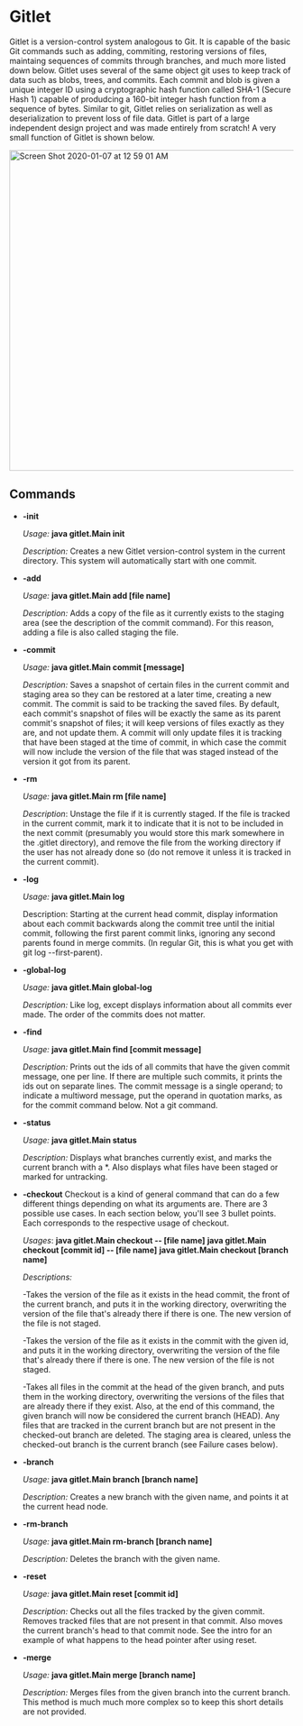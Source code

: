 # Gitlet

Gitlet is a version-control system analogous to Git. It is capable of the basic Git commands such as adding, commiting, restoring versions of files, maintaing sequences of commits through branches, and much more listed down below.
Gitlet uses several of the same object git uses to keep track of data such as blobs, trees, and commits. Each commit and blob 
is given a unique integer ID using a cryptographic hash function called SHA-1 (Secure Hash 1) capable of produdcing a 160-bit 
integer hash function from a sequence of bytes. Similar to git, Gitlet relies on serialization as well as deserialization to prevent loss of file data. Gitlet is part of a large independent design project and was made entirely from scratch! A very small function of Gitlet is shown below.

<img width="569" alt="Screen Shot 2020-01-07 at 12 59 01 AM" src="https://user-images.githubusercontent.com/47373165/71882269-fb9ae600-30e8-11ea-8063-f84349684aa8.png">

## Commands 
* **-init**

  *Usage:* **java gitlet.Main init**

  *Description:* Creates a new Gitlet version-control system in the current directory. This system will automatically start with one commit.

* **-add**

  *Usage:* **java gitlet.Main add [file name]**

  *Description:* Adds a copy of the file as it currently exists to the staging area (see the description of the commit command). For this reason, adding a file is also called staging the file. 

* **-commit**

  *Usage:* **java gitlet.Main commit [message]**

  *Description:* Saves a snapshot of certain files in the current commit and staging area so they can be restored at a later time, creating a new commit. The commit is said to be tracking the saved files. By default, each commit's snapshot of files will be exactly the same as its parent commit's snapshot of files; it will keep versions of files exactly as they are, and not update them. A commit will only update files it is tracking that have been staged at the time of commit, in which case the commit will now include the version of the file that was staged instead of the version it got from its parent. 

* **-rm**

  *Usage:* **java gitlet.Main rm [file name]**

  *Description*: Unstage the file if it is currently staged. If the file is tracked in the current commit, mark it to indicate that it is not to be included in the next commit (presumably you would store this mark somewhere in the .gitlet directory), and remove the file from the working directory if the user has not already done so (do not remove it unless it is tracked in the current commit).

* **-log**

  *Usage:* **java gitlet.Main log**

  Description: Starting at the current head commit, display information about each commit backwards along the commit tree until the initial commit, following the first parent commit links, ignoring any second parents found in merge commits. (In regular Git, this is what you get with git log --first-parent). 

* **-global-log**

  *Usage:* **java gitlet.Main global-log**

  *Description:* Like log, except displays information about all commits ever made. The order of the commits does not matter.

* **-find**

  *Usage:* **java gitlet.Main find [commit message]**

  *Description:* Prints out the ids of all commits that have the given commit message, one per line. If there are multiple such commits, it prints the ids out on separate lines. The commit message is a single operand; to indicate a multiword message, put the operand in quotation marks, as for the commit command below. Not a git command.

* **-status**

  *Usage:* **java gitlet.Main status**

  *Description:* Displays what branches currently exist, and marks the current branch with a *. Also displays what files have been staged or marked for untracking. 


* **-checkout**
  Checkout is a kind of general command that can do a few different things depending on what its arguments are. There are 3     possible use cases. In each section below, you'll see 3 bullet points. Each corresponds to the respective usage of checkout.

  *Usages*:
  **java gitlet.Main checkout -- [file name]**
  **java gitlet.Main checkout [commit id] -- [file name]**
  **java gitlet.Main checkout [branch name]**

  *Descriptions:*

   -Takes the version of the file as it exists in the head commit, the front of the current branch, and puts it in the         working directory, overwriting the version of the file that's already there if there is one. The new version of the file is   not staged.

    -Takes the version of the file as it exists in the commit with the given id, and puts it in the working directory, overwriting the version of the file that's already there if there is one. The new version of the file is not staged.

    -Takes all files in the commit at the head of the given branch, and puts them in the working directory, overwriting the versions of the files that are already there if they exist. Also, at the end of this command, the given branch will now be considered the current branch (HEAD). Any files that are tracked in the current branch but are not present in the checked-out branch are deleted. The staging area is cleared, unless the checked-out branch is the current branch (see Failure cases below).


* **-branch**

  *Usage:* **java gitlet.Main branch [branch name]**

  *Description:* Creates a new branch with the given name, and points it at the current head node. 
  
* **-rm-branch**

  *Usage:* **java gitlet.Main rm-branch [branch name]**

  *Description:* Deletes the branch with the given name. 
 
* **-reset**

  *Usage:* **java gitlet.Main reset [commit id]**

  *Description:* Checks out all the files tracked by the given commit. Removes tracked files that are not present in that commit. Also moves the current branch's head to that commit node. See the intro for an example of what happens to the head pointer after using reset. 

* **-merge**

  *Usage:* **java gitlet.Main merge [branch name]**

  *Description:* Merges files from the given branch into the current branch. This method is much much more complex so to keep this short details are not provided.

